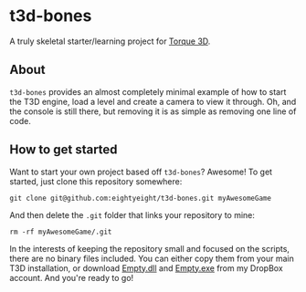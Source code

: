 # t3d-bones

A truly skeletal starter/learning project for [Torque 3D][].

 [Torque 3D]: https://github.com/GarageGames/Torque3D

## About

`t3d-bones` provides an almost completely minimal example of how to start the T3D engine, load a level and create a camera to view it through.
Oh, and the console is still there, but removing it is as simple as removing one line of code.

## How to get started

Want to start your own project based off `t3d-bones`?
Awesome!
To get started, just clone this repository somewhere:

    git clone git@github.com:eightyeight/t3d-bones.git myAwesomeGame

And then delete the `.git` folder that links your repository to mine:

    rm -rf myAwesomeGame/.git

In the interests of keeping the repository small and focused on the scripts, there are no binary files included.
You can either copy them from your main T3D installation, or download [Empty.dll][] and [Empty.exe][] from my DropBox account.
And you're ready to go!

 [Empty.dll]: https://www.dropbox.com/s/zt2pd6k00fqbybo/Empty.dll
 [Empty.exe]: https://www.dropbox.com/s/uqrpe1dprjte72b/Empty.exe
